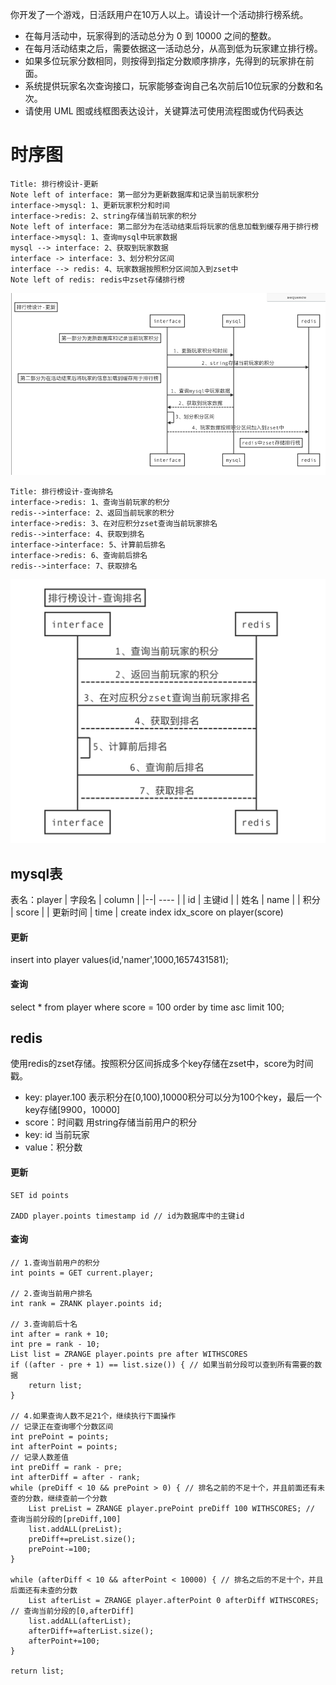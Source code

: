 你开发了一个游戏，日活跃用户在10万人以上。请设计一个活动排行榜系统。 
- 在每月活动中，玩家得到的活动总分为 0 到 10000 之间的整数。
- 在每月活动结束之后，需要依据这一活动总分，从高到低为玩家建立排行榜。 
- 如果多位玩家分数相同，则按得到指定分数顺序排序，先得到的玩家排在前面。 
- 系统提供玩家名次查询接口，玩家能够查询自己名次前后10位玩家的分数和名次。 
- 请使用 UML 图或线框图表达设计，关键算法可使用流程图或伪代码表达

# 时序图
```sequence
Title: 排行榜设计-更新
Note left of interface: 第一部分为更新数据库和记录当前玩家积分
interface->mysql: 1、更新玩家积分和时间
interface->redis: 2、string存储当前玩家的积分
Note left of interface: 第二部分为在活动结束后将玩家的信息加载到缓存用于排行榜
interface->mysql: 1、查询mysql中玩家数据
mysql --> interface: 2、获取到玩家数据
interface -> interface: 3、划分积分区间
interface --> redis: 4、玩家数据按照积分区间加入到zset中
Note left of redis: redis中zset存储排行榜
```
![alt 更新](更新.png)
```sequence
Title: 排行榜设计-查询排名
interface->redis: 1、查询当前玩家的积分
redis-->interface: 2、返回当前玩家的积分
interface->redis: 3、在对应积分zset查询当前玩家排名
redis-->interface: 4、获取到排名
interface->interface: 5、计算前后排名
interface->redis: 6、查询前后排名
redis-->interface: 7、获取排名
```
![alt 查询](查询.png)
## mysql表
表名：player
| 字段名 |  column |
|--| ----  |
| id | 主键id |
| 姓名 | name |
| 积分 | score |
| 更新时间 | time |
create index idx_score on player(score)
#### 更新
insert into player values(id,'namer',1000,1657431581);
#### 查询
select * from player where score = 100 order by time asc limit 100; 

## redis
使用redis的zset存储。按照积分区间拆成多个key存储在zset中，score为时间戳。
- key: player.100 表示积分在[0,100),10000积分可以分为100个key，最后一个key存储[9900，10000\]
- score：时间戳
用string存储当前用户的积分
- key: id 当前玩家
- value：积分数
#### 更新
```
SET id points

ZADD player.points timestamp id // id为数据库中的主键id
```
#### 查询
```
// 1.查询当前用户的积分
int points = GET current.player;

// 2.查询当前用户排名
int rank = ZRANK player.points id;

// 3.查询前后十名
int after = rank + 10;
int pre = rank - 10;
List list = ZRANGE player.points pre after WITHSCORES
if ((after - pre + 1) == list.size()) { // 如果当前分段可以查到所有需要的数据
    return list;
}

// 4.如果查询人数不足21个，继续执行下面操作
// 记录正在查询哪个分数区间
int prePoint = points;
int afterPoint = points;
// 记录人数差值
int preDiff = rank - pre;
int afterDiff = after - rank;
while (preDiff < 10 && prePoint > 0) { // 排名之前的不足十个，并且前面还有未查的分数，继续查前一个分数
    List preList = ZRANGE player.prePoint preDiff 100 WITHSCORES; // 查询当前分段的[preDiff,100]
    list.addALL(preList);
    preDiff+=preList.size();
    prePoint-=100;
}

while (afterDiff < 10 && afterPoint < 10000) { // 排名之后的不足十个，并且后面还有未查的分数
    List afterList = ZRANGE player.afterPoint 0 afterDiff WITHSCORES; // 查询当前分段的[0,afterDiff]
    list.addALL(afterList);
    afterDiff+=afterList.size();
    afterPoint+=100;
}

return list;
```